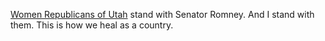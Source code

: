 <a href="https://twitter.com/BillKristol/status/1225872792610103296">Women Republicans of Utah</a> stand with Senator Romney. And I stand with them. This is how we heal as a country.
